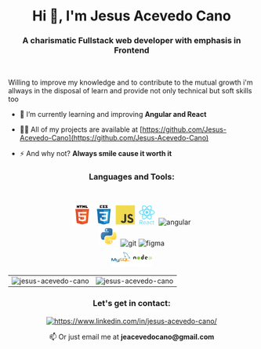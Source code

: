 <h1 align="center">Hi 👋, I'm Jesus Acevedo Cano</h1>
<h3 align="center">A charismatic Fullstack web developer with emphasis in Frontend</h3>
<br>
<p>Willing to improve my knowledge and to contribute to the mutual growth i'm allways in the disposal of learn and provide not only technical but soft skills too</p>

- 🌱 I’m currently learning and improving **Angular and React**

- 👨‍💻 All of my projects are available at [https://github.com/Jesus-Acevedo-Cano](https://github.com/Jesus-Acevedo-Cano)


- ⚡ And why not? **Always smile cause it worth it**


<h3 align="center">Languages and Tools:</h3><br>
<p align="center"> 
<img src="https://raw.githubusercontent.com/devicons/devicon/master/icons/html5/html5-original-wordmark.svg" alt="html5" width="40" height="40"/>
<img src="https://raw.githubusercontent.com/devicons/devicon/master/icons/css3/css3-original-wordmark.svg" alt="css3" width="40" height="40"/> 
<img src="https://raw.githubusercontent.com/devicons/devicon/master/icons/javascript/javascript-original.svg" alt="javascript" width="40" height="40"/> 
<img src="https://raw.githubusercontent.com/devicons/devicon/master/icons/react/react-original-wordmark.svg" alt="react" width="40" height="40"/> </a>
<img src="https://angular.io/assets/images/logos/angular/angular.svg" alt="angular" width="40" height="40"/>
<br>
<img src="https://raw.githubusercontent.com/devicons/devicon/master/icons/python/python-original.svg" alt="python" width="40" height="40"/>
<img src="https://www.vectorlogo.zone/logos/git-scm/git-scm-icon.svg" alt="git" width="40" height="40"/>
<img src="https://www.vectorlogo.zone/logos/figma/figma-icon.svg" alt="figma" width="40" height="40"/>
<br>
<img src="https://raw.githubusercontent.com/devicons/devicon/master/icons/mysql/mysql-original-wordmark.svg" alt="mysql" width="40" height="40"/>
<img src="https://raw.githubusercontent.com/devicons/devicon/master/icons/nodejs/nodejs-original-wordmark.svg" alt="nodejs" width="40" height="40"/>
 </p>
<table align="center">
    <tr>
        <td><img src="https://github-readme-stats.vercel.app/api?username=jesus-acevedo-cano&hide=issues&show_icons=true&theme=slateorange" alt="jesus-acevedo-cano" /></td>
        <td><img src="https://github-readme-stats.vercel.app/api/top-langs?username=jesus-acevedo-cano&show_icons=true&locale=en&layout=compact&theme=slateorange" alt="jesus-acevedo-cano" /></td>
    </tr>
</table>
<h3 align="center">Let's get in contact:</h3>
<p align="center">
<a href="https://linkedin.com/in/https://www.linkedin.com/in/jesus-acevedo-cano/" target="blank"><img align="center" src="https://raw.githubusercontent.com/rahuldkjain/github-profile-readme-generator/master/src/images/icons/Social/linked-in-alt.svg" alt="https://www.linkedin.com/in/jesus-acevedo-cano/" height="20" width="20" /></a>
</p>

<p align="center">📫 Or just email me at <strong>jeacevedocano@gmail.com</p>
